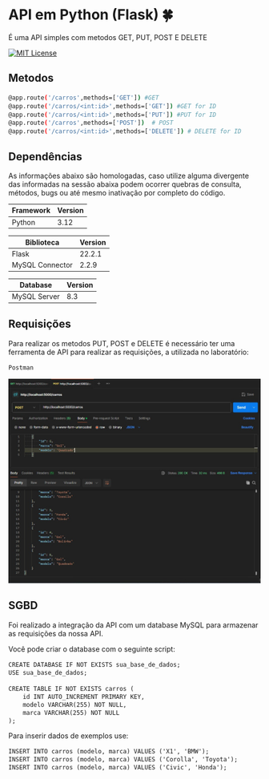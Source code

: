 
# API em Python (Flask) 🍀

É uma API simples com metodos GET, PUT, POST E DELETE

[![MIT License](https://img.shields.io/badge/License-MIT-green.svg)](https://choosealicense.com/licenses/mit/)


## Metodos 

```bash
@app.route('/carros',methods=['GET']) #GET
@app.route('/carros/<int:id>',methods=['GET']) #GET for ID
@app.route('/carros/<int:id>',methods=['PUT']) #PUT for ID
@app.route('/carros',methods=['POST'])  # POST
@app.route('/carros/<int:id>',methods=['DELETE']) # DELETE for ID
```

## Dependências

As informações abaixo são homologadas, caso utilize alguma divergente das informadas na sessão abaixa podem ocorrer quebras de consulta, métodos, bugs ou até mesmo inativação por completo do código.

|  Framework  |  Version  |
|-------------|-----------|
|    Python   |    3.12   |


|  Biblioteca |  Version  |
|-------------|-----------|
|    Flask    |   22.2.1  |
|  MySQL Connector  |   2.2.9  |


|   Database  |  Version  |
|-------------|-----------|
|  MySQL Server |   8.3   |

## Requisições

Para realizar os metodos PUT, POST e DELETE é necessário ter uma ferramenta de API para realizar as requisições, a utilizada no laboratório: 

```bash
Postman
```

<img src="assets\postman.jpeg" alt="postman">

## SGBD

Foi realizado a integração da API com um database MySQL para armazenar as requisições da nossa API.

Você pode criar o database com o seguinte script:

```
CREATE DATABASE IF NOT EXISTS sua_base_de_dados;
USE sua_base_de_dados;

CREATE TABLE IF NOT EXISTS carros (
    id INT AUTO_INCREMENT PRIMARY KEY,
    modelo VARCHAR(255) NOT NULL,
    marca VARCHAR(255) NOT NULL
);
```

Para inserir dados de exemplos use:

```
INSERT INTO carros (modelo, marca) VALUES ('X1', 'BMW');
INSERT INTO carros (modelo, marca) VALUES ('Corolla', 'Toyota');
INSERT INTO carros (modelo, marca) VALUES ('Civic', 'Honda');

```
